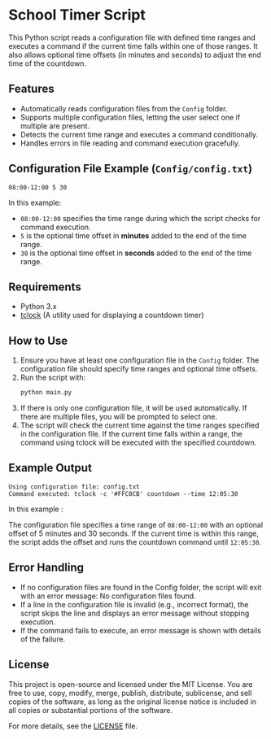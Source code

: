 # School Timer Script

This Python script reads a configuration file with defined time ranges and executes a command if the current time falls within one of those ranges. It also allows optional time offsets (in minutes and seconds) to adjust the end time of the countdown.

## Features
- Automatically reads configuration files from the `Config` folder.
- Supports multiple configuration files, letting the user select one if multiple are present.
- Detects the current time range and executes a command conditionally.
- Handles errors in file reading and command execution gracefully.

## Configuration File Example (`Config/config.txt`)
```text
08:00-12:00 5 30
```

In this example:
- `08:00-12:00` specifies the time range during which the script checks for command execution.
- `5` is the optional time offset in **minutes** added to the end of the time range.
- `30` is the optional time offset in **seconds** added to the end of the time range.

## Requirements
- Python 3.x
- [tclock](https://lib.rs/crates/clock-tui) (A utility used for displaying a countdown timer)

## How to Use
1. Ensure you have at least one configuration file in the `Config` folder. The configuration file should specify time ranges and optional time offsets.
2. Run the script with:
   ```bash
   python main.py

3. If there is only one configuration file, it will be used automatically. If there are multiple files, you will be prompted to select one.
4. The script will check the current time against the time ranges specified in the configuration file. If the current time falls within a range, the command using tclock will be executed with the specified countdown.

## Example Output
   ```text
Using configuration file: config.txt
Command executed: tclock -c '#FFC0CB' countdown --time 12:05:30
```

In this example :

The configuration file specifies a time range of `08:00-12:00` with an optional offset of 5 minutes and 30 seconds.
If the current time is within this range, the script adds the offset and runs the countdown command until `12:05:30`.

## Error Handling
- If no configuration files are found in the Config folder, the script will exit with an error message: No configuration files found.
- If a line in the configuration file is invalid (e.g., incorrect format), the script skips the line and displays an error message without stopping execution.
- If the command fails to execute, an error message is shown with details of the failure.

## License
This project is open-source and licensed under the MIT License. You are free to use, copy, modify, merge, publish, distribute, sublicense, and sell copies of the software, as long as the original license notice is included in all copies or substantial portions of the software.

For more details, see the [LICENSE](./LICENSE) file.
